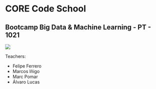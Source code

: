 # CORE Code School
## Bootcamp Big Data & Machine Learning - PT - 1021

![](https://api-cabled.app.faable.com/screenshot?url=https://core-brand-cards.app.faable.com/?title=BDML%20by%20CORE)


Teachers:
- Felipe Ferrero
- Marcos Iñigo
- Marc Pomar
- Álvaro Lucas 
